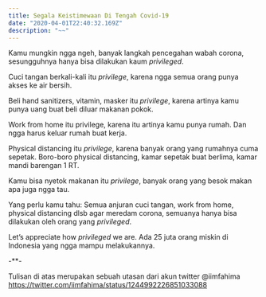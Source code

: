 ```yaml
---
title: Segala Keistimewaan Di Tengah Covid-19
date: "2020-04-01T22:40:32.169Z"
description: "~~"
---
```


Kamu mungkin ngga ngeh, banyak langkah pencegahan wabah corona, sesungguhnya hanya bisa dilakukan kaum *privileged*.

Cuci tangan berkali-kali itu *privilege*, karena ngga semua orang punya akses ke air bersih.

Beli hand sanitizers, vitamin,  masker itu *privilege*, karena artinya kamu punya uang buat beli diluar makanan pokok.

Work from home itu privilege, karena itu artinya kamu punya rumah. Dan ngga harus keluar rumah buat kerja.

Physical distancing itu *privilege*, karena banyak orang yang rumahnya cuma sepetak. Boro-boro physical distancing, kamar sepetak buat berlima, kamar mandi barengan 1 RT.

Kamu bisa nyetok makanan itu *privilege*, banyak orang yang besok makan apa juga ngga tau.

Yang perlu kamu tahu: Semua anjuran cuci tangan, work from home, physical distancing dlsb agar meredam corona, semuanya hanya bisa dilakukan oleh orang yang *privileged*.

Let’s appreciate how *privileged* we are. Ada 25 juta orang miskin di Indonesia yang ngga mampu melakukannya.

-**-

Tulisan di atas merupakan sebuah utasan dari akun twitter @iimfahima https://twitter.com/iimfahima/status/1244992226851033088
